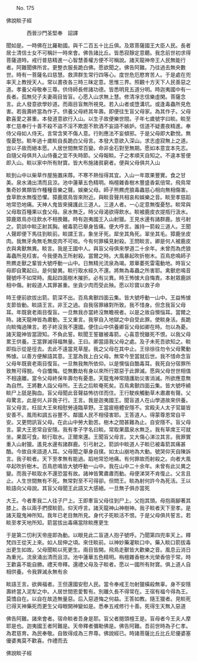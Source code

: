 ﻿　　No. 175

佛說睒子經

　　　　西晉沙門圣堅奉　詔譯


聞如是。一時佛在比羅勒國。與千二百五十比丘俱。及眾菩薩國王大臣人民。長者居士清信士女不可稱計一時來會。佛告諸比丘。皆悉寂靜定意聽。我念前世初求得菩薩道時。戒行普慈精進一心智慧善權方便不可稱說。諸天龍神帝王人民無能行者。阿難聞佛所言。更整衣服長跪白佛。愿欲聞之。佛告阿難。乃往過去無央數世。時有一菩薩名曰慈慧。救濟群生常行四等心。度世危厄愍育苦人。于是處在兜率天上教授天人。常以晝夜各三時三昧定意。思惟三界。照觀十方天下人民善惡之道。孝養父母敬奉三尊。供侍師長修諸功德。皆悉明見五道分明。時迦夷國中有一長者。孤無兒子夫妻兩目皆盲。心愿入山求無上慧。修清凈志信樂虛閑。菩薩念言。此人發意欲學妙道。而兩目盲無所視見。若入山者或墮溝坑。或逢毒蟲所見危害。若我壽終當為作子。供養父母終其年壽。即便往生盲父母家。為其作子。父母歡喜愛之甚重。本發道意欲行入山。以生子故便樂世間。子年七歲號字曰睒。睒至孝仁慈奉行十善不殺不盜不淫不欺誑不飲酒不妄語不嫉妒。信道不疑晝夜精進。奉侍父母如人侍天。言常含笑不傷人意。行則應法不妄傾邪。于是父母即大歡悅。無復憂愁。睒年過十歲睒自長跪白父母言。本發大意欲入深山。求志虛寂無上之道。豈以子故而絕本愿。人居世間無常百變。命非金石對至無期。愿如本意宜本先志。自隨父母俱共入山侍養之宜不失時節。父母報睒。子之孝順天自知之。不違本誓便即入山。睒以家中所有財寶。皆大布施諸貧窮者。便與父母俱共入山

睒到山中以柴草作屋施置床蓐。不寒不熱恒得其宜。入山一年眾果豐實。食之甘美。泉水涌出清而且涼。池中蓮華五色精明。栴檀雜香樹木豐盛香氣倍常。飛鳥常集奇妙異類皆作種種音樂之聲。娛樂父母。師子熊羆虎狼毒蟲慈心相向無相傷害。食草飲水無復恐懼。獐鹿眾鳥皆來附近。與睒音聲共相哀和娛樂之音。睒至孝慈蹈地常恐地痛。天神人鬼皆來擁護此三道人。三道人者。一心定意無復憂愁。睒常與父母取百種果以食父母。泉水無乏。時父母渴欲得飲水。睒被鹿皮衣提瓶行汲水。獐鹿眾鳥亦往飲水不相畏難。時有迦夷國王入山射獵。王見水邊有諸群鹿。放弓射之。箭誤中睒正射其胸。被毒箭已舉身皆痛。便大呼言。誰持一箭殺三道人。王聞人聲即便下馬往到睒前。睒謂王言。象坐牙死。犀坐其角死。翠坐其毛。獐鹿坐皮肉。我無牙角無毛無皮肉不可啖。今有何罪橫見射殺。王問睒言。卿是何人被鹿皮衣與禽獸無異。睒言。我是王國中人。與盲父母俱來學道二十余年。未曾而為虎狼毒蟲所見枉害。今我便為王所射殺。當爾之時。大風暴起吹折樹木。百鳥悲鳴師子熊羆走獸之輩皆大號呼動一山中。日無精光流泉為竭。眾華萎死雷電動地。時盲父母即自驚起曰。是何變異。睒行取水經久不還。將無為毒蟲之所害耶。禽獸悲鳴音聲號呼不如常時。風起四面樹木摧折。必有災異。時王怖懅大自悔責。本射眾鹿誤相中傷。射殺道人其罪甚重。坐貪少肉而受此殃。愿以珍寶以救子命

時王便前欲拔出箭。箭深不出。百鳥禽獸四面云集。皆大號呼動一山中。王益怖懅支節皆動。睒語王言。非王之過。自我宿罪緣對所致。我不惜身。但念我盲父母耳。年既衰老兩目復盲。一旦無我亦當終沒無瞻視者。以是之故自懊惱耳。當爾之時。諸天龍神皆為肅動。王又重言。我寧自入地獄之中自受此罪。使睒身活。長跪向睒悔過陳言。若子終沒我不還國。便住山中供養卿盲父母如卿在時。勿以為憂。諸天龍神皆當證知。不負此誓。睒聞王誓雖被毒箭。心喜意悅雖死不恨。以我父母累王供養。王當罪滅得福無量。王曰。卿當語我父母之處。及子未死吾欲知之。睒即指示從是徑去。去此不遠當見草屋。我之父母在其中止。王徐徐往勿令父母驚動怖懅。以善方便解語其意。王當為我上白父母。無常今至當就后世。我不惜命念盲父母年既衰老兩目復盲。一旦無我無所依仰。以是懊惱自酷毒耳。我死自分宿罪所致無可得脫。今自懺悔。從無數劫有身以來所行眾惡于此罪滅。愿與父母世世相值不相遠離。當令父母終保年壽勿有憂患。天龍鬼神常隨護助災害消滅。所欲應意無為自然。王將數人詣父母所。王去之后睒奄死矣。百鳥禽獸四面云集。皆大號呼繞睒尸上舐是胸血。盲父母聞此音聲益怖彷徉而住。王行駛疾觸動草木肅肅有聲。父母驚言。此是何人非我子行。王言。我是迦夷國王。聞盲道人在山學道故來供養。盲父母言。枉屈大王來相慰勞遠臨草野。王當疲極體安隱不。宮殿夫人太子官屬皆安善不。風雨和調五谷豐不。鄰國人民不相侵害耶。王答道人。得蒙尊恩常自平安。又更問訊盲父母。在此山中勞大勤苦。樹木之間甚難為止。自安隱不。盲父母言。蒙大王恩常自安隱。我有孝子字名曰睒。常取果蓏泉水無乏。我有草席王可就坐。果蓏可食。睒行取水。正爾來還。王聞盲父母言。又大傷心涕泣其言。我罪實重入山射獵。遙見水邊有諸群鹿。引弓射之。箭誤中睒道人子睒已被毒箭其痛甚酷。今故自來語道人耳。父母聞之舉身自撲。如太山崩地為大動。號哭仰天自陳訴言。我子睒者。天下至孝無有能過。蹈地常恐地痛。有何罪故而射殺之。向者大風卒起吹折樹木。百鳥悲鳴皆大號呼動一山中。我在山中二十余年。未曾有此災異之變。而我子睒取水不還恐當有故。諸神皆驚肅肅而動。母便涕哭不肯復止。父言且止。人生世間無有不死。無常對至不可得卻。但問王。睒為射何許今為死活。王以睒語向父母說。其盲父母聞王此語又大感絕。一旦無子俱亦當死

大王。今者牽我二人往子尸上。王即牽盲父母往到尸上。父抱其頭。母抱兩腳著其膝上。各以兩手捫摸睒箭。仰天呼言。諸天龍神山神樹神。我子睒者天下至孝。是諸天龍鬼神所知。我年已老目無所見。身代子死睒活不恨。于是父母俱共誓言。若睒至孝天地所知。箭當拔出毒痛當除睒應更生

于是第二忉利天帝座即為動。以眼見此二盲道人抱子號呼。乃聞第四兜率天上。釋梵四王從天上來。如人屈伸之頃。來住睒前。以神妙藥灌睒口中。藥入睒口箭拔毒出更生如故。父母聞睒以死更生。兩目皆開。飛鳥走獸皆大歡樂之音。風息云消日為重光。流泉涌出清而且涼。池中蓮華五色精明。栴檀雜香樹木光榮香倍于常。時王歡喜不能自勝。禮天帝釋。還禮父母及子睒者。愿以一國所有財寶。俱上道人自相供養。令我罪滅永無有余

睒語王言。欲興福者。王但還國安慰人民。當令奉戒王勿射獵橫殺無辜。身不安隱壽終當入泥犁之中。人居世間恩愛暫有。別離久長不得常在。王宿有福今得為王。莫憍自在。以自在故造無量惡。后入惡道悔之何益。王答如教。隨王獵者。見睒死已得天神藥死而更生父母眼開神變如是。悉奉五戒修行十善。死得生天無入惡道

佛告阿難。諸來會者。宿命睒者吾身是耶。盲父者閱頭檀王是。盲母者今王夫人摩耶是也。迦夷國王者阿難是。天帝釋者彌勒佛是。佛告阿難。吾前世時為子仁孝。為君慈育。為民奉敬。自致得成為三界尊。佛說經已。時諸菩薩比丘比丘尼優婆塞優婆夷莫不歡喜。作禮而去

佛說睒子經
